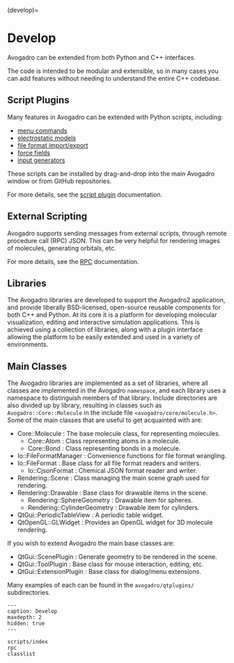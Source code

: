 (develop)=

# Develop

Avogadro can be extended from both Python and C++ interfaces.

The code is intended to be modular and extensible, so in many cases
you can add features without needing to understand the entire C++
codebase.

## Script Plugins

Many features in Avogadro can be extended with Python scripts, including:

- [menu commands](scripts/commands)
- [electrostatic models](scripts/charges)
- [file format import/export](scripts/formats)
- [force fields](scripts/energy)
- [input generators](scripts/generators)

These scripts can be installed by drag-and-drop into the main Avogadro window or from GitHub repositories.

For more details, see the [script plugin](develop-scripts) documentation.

## External Scripting

Avogadro supports sending messages from external scripts, through
remote procedure call (RPC) JSON. This can be very helpful for rendering
images of molecules, generating orbitals, etc.

For more details, see the [RPC](develop-rpc) documentation.

## Libraries

The Avogadro libraries are developed to support the Avogadro2 application, and
provide liberally BSD-licensed, open-source reusable components for both C++ and Python. At its core it is a platform for developing molecular visualization, editing and interactive simulation applications. This is achieved using a collection of libraries, along with a plugin interface allowing the platform to be easily extended and used in a variety of environments.

## Main Classes

The Avogadro libraries are implemented as a set of libraries, where all classes
are implemented in the Avogadro `namespace`, and each library uses a namespace
to distinguish members of that library. Include directories are also divided
up by library, resulting in classes such as `Avogadro::Core::Molecule` in the
include file `<avogadro/core/molecule.h>`. Some of the main classes that are
useful to get acquainted with are:

- Core::Molecule : The base molecule class, for representing molecules.
  - Core::Atom : Class representing atoms in a molecule.
  - Core::Bond : Class representing bonds in a molecule.
- Io::FileFormatManager : Convenience functions for file format wrangling.
- Io::FileFormat : Base class for all file format readers and writers.
  - Io::CjsonFormat : Chemical JSON format reader and writer.
- Rendering::Scene : Class managing the main scene graph used for rendering.
- Rendering::Drawable : Base class for drawable items in the scene.
  - Rendering::SphereGeometry : Drawable item for spheres.
  - Rendering::CylinderGeometry : Drawable item for cylinders.
- QtGui::PeriodicTableView : A periodic table widget.
- QtOpenGL::GLWidget : Provides an OpenGL widget for 3D molecule rendering.

If you wish to extend Avogadro the main base classes are:

- QtGui::ScenePlugin : Generate geometry to be rendered in the scene.
- QtGui::ToolPlugin : Base class for mouse interaction, editing, etc.
- QtGui::ExtensionPlugin : Base class for dialog/menu extensions.

Many examples of each can be found in the `avogadro/qtplugins/` subdirectories.

```{toctree}
---
caption: Develop
maxdepth: 2
hidden: true
---

scripts/index
rpc
classlist
```
